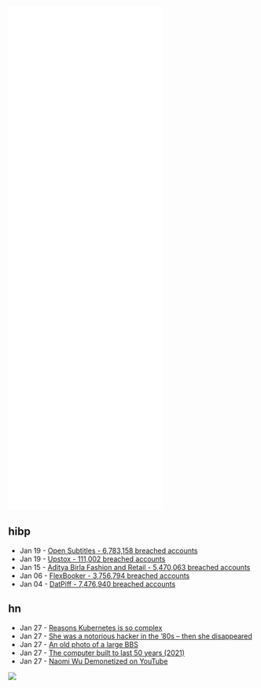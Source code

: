 ![Metrics](https://raw.githubusercontent.com/phixion/phixion/master/metrics.svg)

## hibp

<!--
for https://github.com/phixion/phixion/blob/main/.github/workflows/feeds.yml
-->
<!--START_SECTION:haveibeenpwnd-->
- Jan 19 - [Open Subtitles - 6,783,158 breached accounts](https://haveibeenpwned.com/PwnedWebsites#OpenSubtitles)
- Jan 19 - [Upstox - 111,002 breached accounts](https://haveibeenpwned.com/PwnedWebsites#Upstox)
- Jan 15 - [Aditya Birla Fashion and Retail - 5,470,063 breached accounts](https://haveibeenpwned.com/PwnedWebsites#ABFRL)
- Jan 06 - [FlexBooker - 3,756,794 breached accounts](https://haveibeenpwned.com/PwnedWebsites#FlexBooker)
- Jan 04 - [DatPiff - 7,476,940 breached accounts](https://haveibeenpwned.com/PwnedWebsites#DatPiff)
<!--END_SECTION:haveibeenpwnd-->

## hn

<!--
for https://github.com/phixion/phixion/blob/main/.github/workflows/feeds.yml
-->
<!--START_SECTION:hn-->
- Jan 27 - [Reasons Kubernetes is so complex](https://buttondown.email/nelhage/archive/two-reasons-kubernetes-is-so-complex/)
- Jan 27 - [She was a notorious hacker in the ’80s – then she disappeared](https://www.theverge.com/c/22889425/susy-thunder-headley-hackers-phone-phreakers-claire-evans)
- Jan 27 - [An old photo of a large BBS](http://rachelbythebay.com/w/2022/01/26/swcbbs/)
- Jan 27 - [The computer built to last 50 years (2021)](https://web.archive.org/web/20220108013041/https://ploum.net/the-computer-built-to-last-50-years/)
- Jan 27 - [Naomi Wu Demonetized on YouTube](https://twitter.com/RealSexyCyborg/status/1486526916433641472)
<!--END_SECTION:hn-->

<!--
for https://yhype.me
-->
![](https://hit.yhype.me/github/profile?user_id=13013670)
